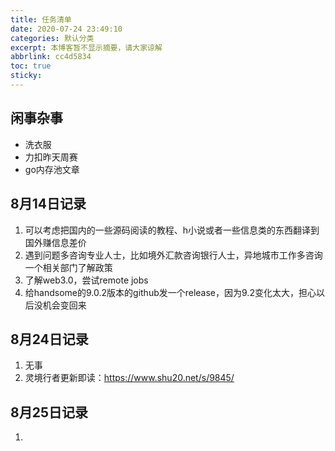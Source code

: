 ```yaml
---
title: 任务清单
date: 2020-07-24 23:49:10
categories: 默认分类
excerpt: 本博客暂不显示摘要，请大家谅解
abbrlink: cc4d5834
toc: true
sticky: 
---
```


## 闲事杂事

- 洗衣服
- 力扣昨天周赛
- go内存池文章

## 8月14日记录

1. 可以考虑把国内的一些源码阅读的教程、h小说或者一些信息类的东西翻译到国外赚信息差价
2. 遇到问题多咨询专业人士，比如境外汇款咨询银行人士，异地城市工作多咨询一个相关部门了解政策
3. 了解web3.0，尝试remote jobs
4. 给handsome的9.0.2版本的github发一个release，因为9.2变化太大，担心以后没机会变回来

## 8月24日记录

1. 无事
2. 灵境行者更新即读：https://www.shu20.net/s/9845/

## 8月25日记录

1. 